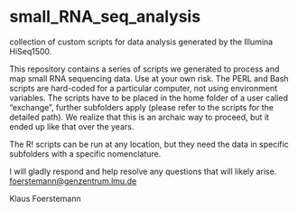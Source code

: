 # small_RNA_seq_analysis
collection of custom scripts for data analysis generated by the Illumina HiSeq1500.

This repository contains a series of scripts we generated to process and map small RNA sequencing data. Use at your own risk.
The PERL and Bash scripts are hard-coded for a particular computer, not using environment variables. The scripts have to be placed in the home folder of a user called “exchange”, further subfolders apply (please refer to the scripts for the detailed path). We realize that this is an archaic way to proceed, but it ended up like that over the years.

The R! scripts can be run at any location, but they need the data in specific subfolders with a specific nomenclature.  

I will gladly respond and help resolve any questions that will likely arise. 
foerstemann@genzentrum.lmu.de

Klaus Foerstemann
